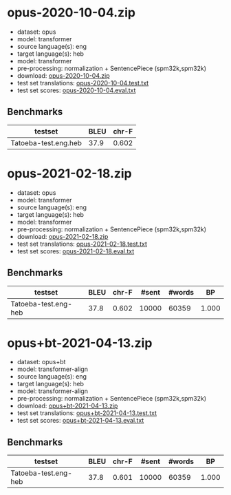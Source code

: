 # opus-2020-10-04.zip

* dataset: opus
* model: transformer
* source language(s): eng
* target language(s): heb
* model: transformer
* pre-processing: normalization + SentencePiece (spm32k,spm32k)
* download: [opus-2020-10-04.zip](https://object.pouta.csc.fi/Tatoeba-MT-models/eng-heb/opus-2020-10-04.zip)
* test set translations: [opus-2020-10-04.test.txt](https://object.pouta.csc.fi/Tatoeba-MT-models/eng-heb/opus-2020-10-04.test.txt)
* test set scores: [opus-2020-10-04.eval.txt](https://object.pouta.csc.fi/Tatoeba-MT-models/eng-heb/opus-2020-10-04.eval.txt)

## Benchmarks

| testset               | BLEU  | chr-F |
|-----------------------|-------|-------|
| Tatoeba-test.eng.heb 	| 37.9 	| 0.602 |


# opus-2021-02-18.zip

* dataset: opus
* model: transformer
* source language(s): eng
* target language(s): heb
* model: transformer
* pre-processing: normalization + SentencePiece (spm32k,spm32k)
* download: [opus-2021-02-18.zip](https://object.pouta.csc.fi/Tatoeba-MT-models/eng-heb/opus-2021-02-18.zip)
* test set translations: [opus-2021-02-18.test.txt](https://object.pouta.csc.fi/Tatoeba-MT-models/eng-heb/opus-2021-02-18.test.txt)
* test set scores: [opus-2021-02-18.eval.txt](https://object.pouta.csc.fi/Tatoeba-MT-models/eng-heb/opus-2021-02-18.eval.txt)

## Benchmarks

| testset | BLEU  | chr-F | #sent | #words | BP |
|---------|-------|-------|-------|--------|----|
| Tatoeba-test.eng-heb 	| 37.8 	| 0.602 	| 10000 	| 60359 	| 1.000 |


# opus+bt-2021-04-13.zip

* dataset: opus+bt
* model: transformer-align
* source language(s): eng
* target language(s): heb
* model: transformer-align
* pre-processing: normalization + SentencePiece (spm32k,spm32k)
* download: [opus+bt-2021-04-13.zip](https://object.pouta.csc.fi/Tatoeba-MT-models/eng-heb/opus+bt-2021-04-13.zip)
* test set translations: [opus+bt-2021-04-13.test.txt](https://object.pouta.csc.fi/Tatoeba-MT-models/eng-heb/opus+bt-2021-04-13.test.txt)
* test set scores: [opus+bt-2021-04-13.eval.txt](https://object.pouta.csc.fi/Tatoeba-MT-models/eng-heb/opus+bt-2021-04-13.eval.txt)

## Benchmarks

| testset | BLEU  | chr-F | #sent | #words | BP |
|---------|-------|-------|-------|--------|----|
| Tatoeba-test.eng-heb 	| 37.8 	| 0.601 	| 10000 	| 60359 	| 1.000 |

